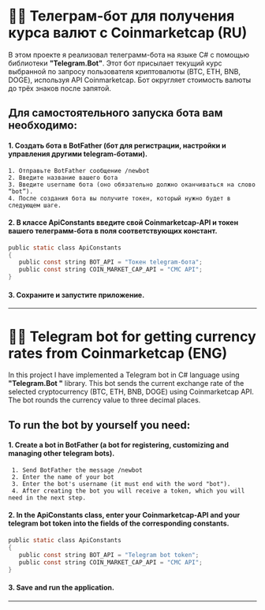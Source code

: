 # 👨‍💻 Телеграм-бот для получения курса валют с **Coinmarketcap** (RU)

В этом проекте я реализовал телеграмм-бота на языке C# с помощью библиотеки **"Telegram.Bot"**. Этот бот присылает текущий курс выбранной по запросу пользователя криптовалюты (BTC, ETH, BNB, DOGE), используя API Coinmarketcap. Бот округляет стоимость валюты до трёх знаков после запятой.

## Для самостоятельного запуска бота вам необходимо:
#### 1. Создать бота в **BotFather** (бот для регистрации, настройки и управления другими telegram-ботами).
    1. Отправьте BotFather сообщение /newbot
    2. Введите название вашего бота
    3. Введите username бота (оно обязательно должно оканчиваться на слово “bot”). 
    4. После создания бота вы получите токен, который нужно будет в следующем шаге.
#### 2. В классе **ApiConstants** введите свой Coinmarketcap-API и токен вашего телеграмм-бота в поля соответствующих констант.
   ```c sharp
   public static class ApiConstants
   {
      public const string BOT_API = "Токен telegram-бота";
      public const string COIN_MARKET_CAP_API = "CMC API";
   }
   ```
#### 3. Сохраните и запустите приложение.
---
# 👨‍💻 Telegram bot for getting currency rates from **Coinmarketcap** (ENG)

In this project I have implemented a Telegram bot in C# language using **"Telegram.Bot "** library. This bot sends the current exchange rate of the selected cryptocurrency (BTC, ETH, BNB, DOGE) using Coinmarketcap API. The bot rounds the currency value to three decimal places.

## To run the bot by yourself you need:
#### 1. Create a bot in **BotFather** (a bot for registering, customizing and managing other telegram bots).
     1. Send BotFather the message /newbot
     2. Enter the name of your bot
     3. Enter the bot's username (it must end with the word "bot"). 
     4. After creating the bot you will receive a token, which you will need in the next step.
#### 2. In the **ApiConstants** class, enter your Coinmarketcap-API and your telegram bot token into the fields of the corresponding constants.
   ```c sharp
   public static class ApiConstants
   {
      public const string BOT_API = "Telegram bot token";
      public const string COIN_MARKET_CAP_API = "CMC API";
   }
   ```
#### 3. Save and run the application.
---
